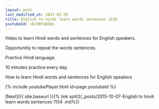 ```yaml
---
layout: post
last_modified_at: 2021-03-29
title: English to hindi learn words sentences 1218 
youtubeId: sEc0BfUD88s
---
```

 
 
Helps to learn Hindi words and sentences for English speakers.

Opportunitiy to repeat the words sentences. 

Practice Hindi language. 
 
10 minutes practice every day. 
 
How to learn Hindi words and sentences for English speakers 
 
{% include youtubePlayer.html id=page.youtubeId %}
 
 
[Next]({{ site.baseurl }}{% link  split2/_posts/2015-10-07-English to hindi learn words sentences 1134 .md%})
 
